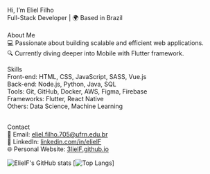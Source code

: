 Hi, I’m Eliel Filho
</br>
Full-Stack Developer | 🌍 Based in Brazil
</br></br>
About Me</br>
💻 Passionate about building scalable and efficient web applications.</br>
🔍 Currently diving deeper into Mobile with Flutter framework.

Skills </br>
Front-end: HTML, CSS, JavaScript, SASS, Vue.js </br>
Back-end: Node.js, Python, Java, SQL</br>
Tools: Git, GitHub, Docker, AWS, Figma, Firebase</br>
Frameworks: Flutter, React Native</br>
Others: Data Science, Machine Learning</br></br>


Contact</br>
📧 Email: <a href="mailto:eliel.filho.705@ufrn.edu.br">eliel.filho.705@ufrn.edu.br</a> </br>
💼 LinkedIn: <a href="www.linkedin.com/in/eliel-filho-20819a27a">linkedin.com/in/elielF</a> </br>
🌐 Personal Website: <a href="#">3lielF.github.io</a>


![ElielF's GitHub stats](https://github-readme-stats.vercel.app/api?username=3lielF&show_icons=true&theme=white)
[![Top Langs](https://github-readme-stats.vercel.app/api/top-langs/?username=3lielF&layout=donut-vertical)]
